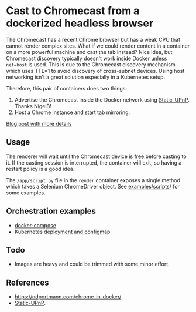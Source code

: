 # Cast to Chromecast from a dockerized headless browser

The Chromecast has a recent Chrome browser but has a weak CPU that cannot render complex sites. What if we could render content in a container on a more powerful machine and cast the tab instead? Nice idea, but Chromecast discovery typically doesn't work inside Docker unless `--net=host` is used. This is due to the Chromecast discovery mechanism which uses TTL=1 to avoid discovery of cross-subnet devices. Using host networking isn't a great solution especially in a Kubernetes setup.

Therefore, this pair of containers does two things:

1. Advertise the Chromecast inside the Docker network using [Static-UPnP](https://github.com/nigelb/Static-UPnP). Thanks NigelB!
1. Host a Chrome instance and start tab mirroring.

[Blog post with more details](https://andyoakley.com/2021/12/cast-from-container/)

## Usage

The renderer will wait until the Chromecast device is free before casting to it. If the casting session is interrupted, the container will exit, so having a restart policy is a good idea.

The `/app/script.py` file in the `render` container exposes a single method which takes a Selenium ChromeDriver object. See [examples/scripts/](examples/scripts/) for some examples.

## Orchestration examples

- [docker-compose](examples/docker-compose/)
- Kubernetes [deployment and configmap](examples/kubernetes/)

## Todo

- Images are heavy and could be trimmed with some minor effort.

## References

- https://ndportmann.com/chrome-in-docker/
- [Static-UPnP](https://github.com/nigelb/Static-UPnP). 
